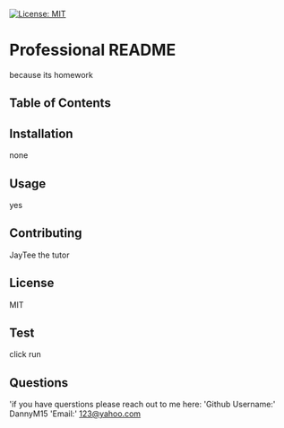 
[![License: MIT](https://img.shields.io/badge/License-MIT-yellow.svg)](https://opensource.org/licenses/MIT)
# Professional README 

because its homework

## Table of Contents



## Installation

none

## Usage

yes

## Contributing

JayTee the tutor

## License

MIT

## Test

click run

## Questions

'if you have querstions please reach out to me here:
'Github Username:' DannyM15
'Email:' 123@yahoo.com

